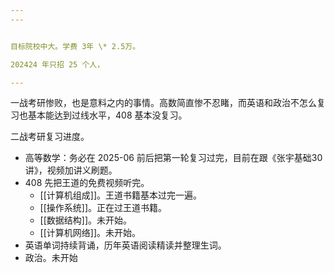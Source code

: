 ```yaml
---
---


目标院校中大。学费 3年 \* 2.5万。

202424 年只招 25 个人，

---
```


一战考研惨败，也是意料之内的事情。高数简直惨不忍睹，而英语和政治不怎么复习也基本能达到过线水平，408 基本没复习。

二战考研复习进度。
- 高等数学：务必在 2025-06 前后把第一轮复习过完，目前在跟《张宇基础30讲》，视频加讲义刷题。
- 408 先把王道的免费视频听完。
	- [[计算机组成]]。王道书籍基本过完一遍。
	- [[操作系统]]。正在过王道书籍。
	- [[数据结构]]。未开始。
	- [[计算机网络]]。未开始。
- 英语单词持续背诵，历年英语阅读精读并整理生词。
- 政治。未开始
